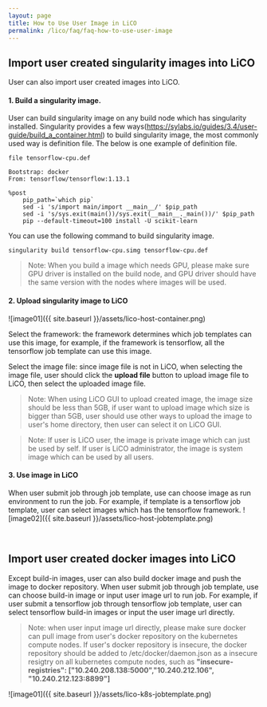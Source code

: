 ```yaml
---
layout: page
title: How to Use User Image in LiCO
permalink: /lico/faq/faq-how-to-use-user-image
---
```

## Import user created singularity images into LiCO
User can also import user created images into LiCO.

#### 1. Build a singularity image.

User can build singularity image on any build node which has singularity installed. Singularity provides a few ways(<https://sylabs.io/guides/3.4/user-guide/build_a_container.html>) to build singularity image, the most commonly used way is definition file. The below is one example of definition file.  
```
file tensorflow-cpu.def 

Bootstrap: docker
From: tensorflow/tensorflow:1.13.1

%post
    pip_path=`which pip`
    sed -i 's/import main/import __main__/' $pip_path
    sed -i 's/sys.exit(main())/sys.exit(__main__._main())/' $pip_path
    pip --default-timeout=100 install -U scikit-learn
```
You can use the following command to build singularity image.
```
singularity build tensorflow-cpu.simg tensorflow-cpu.def 
```

> Note: When you build a image which needs GPU, please make sure GPU driver is installed on the build node, and GPU driver should have the same version with the nodes where images will be used. 


#### 2. Upload singularity image to LiCO
![image01]({{ site.baseurl }}/assets/lico-host-container.png)

Select the framework: the framework determines which job templates can use this image, for example, if the framework is tensorflow, all the tensorflow job template can use this image.

Select the image file: since image file is not in LiCO,  when selecting the image file, user should click the **upload file** button to upload image file to LiCO, then select the uploaded image file. 

> Note: When using LiCO GUI to upload created image, the image size should be less than 5GB, if user want to upload image which size is bigger than 5GB, user should use other ways to upload the image to user's home directory, then user can select it on LiCO GUI.

> Note: If user is LiCO user, the image is private image which can just be used by self.  If user is LiCO administrator, the image is system image which can be used by all users.


#### 3. Use image in LiCO
When user submit job through job template, use can choose image as run environment to run the job.  For example, if template is a tensorflow job template, user can select images which has the tensorflow framework.
![image02]({{ site.baseurl }}/assets/lico-host-jobtemplate.png)



<br>

## Import user created docker images into LiCO
Except build-in images, user can also build docker image and push the image to docker repository. When user submit job through job template, use can choose build-in image or input user image url to run job. For example, if user submit a tensorflow job through tensorflow job template, user can select tensorflow build-in images or input the user image url directly. 
> Note: when user input image url directly, please make sure docker can pull image from user's docker repository on the kubernetes compute nodes. If user's docker repository is insecure, the docker repository should be added to /etc/docker/daemon.json as a insecure resigtry on all kubernetes compute nodes, such as **"insecure-registries": ["10.240.208.138:5000","10.240.212.106", "10.240.212.123:8899"]**

![image01]({{ site.baseurl }}/assets/lico-k8s-jobtemplate.png)

